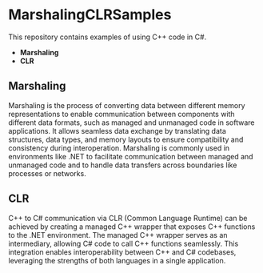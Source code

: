 # MarshalingCLRSamples

This repository contains examples of using С++ code in С#. 

* **Marshaling**
* **CLR**

## Marshaling

Marshaling is the process of converting data between different memory representations to enable communication between components with different data formats, such as managed and unmanaged code in software applications. It allows seamless data exchange by translating data structures, data types, and memory layouts to ensure compatibility and consistency during interoperation. Marshaling is commonly used in environments like .NET to facilitate communication between managed and unmanaged code and to handle data transfers across boundaries like processes or networks.

## CLR

C++ to C# communication via CLR (Common Language Runtime) can be achieved by creating a managed C++ wrapper that exposes C++ functions to the .NET environment. The managed C++ wrapper serves as an intermediary, allowing C# code to call C++ functions seamlessly. This integration enables interoperability between C++ and C# codebases, leveraging the strengths of both languages in a single application.
